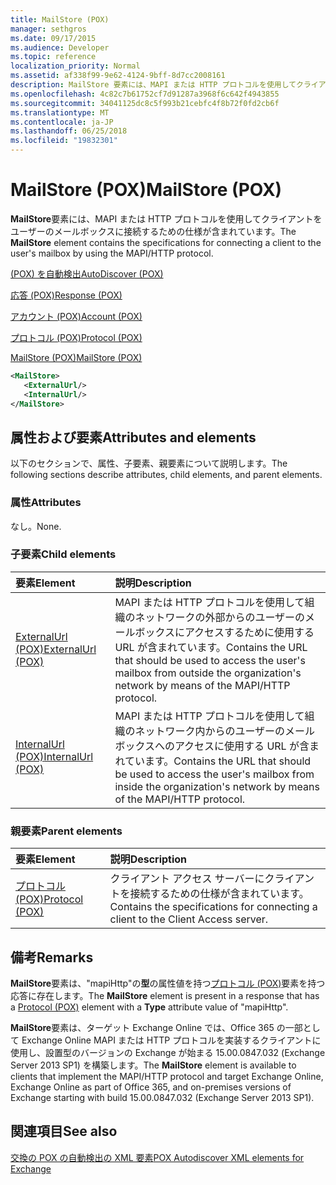 ```yaml
---
title: MailStore (POX)
manager: sethgros
ms.date: 09/17/2015
ms.audience: Developer
ms.topic: reference
localization_priority: Normal
ms.assetid: af338f99-9e62-4124-9bff-8d7cc2008161
description: MailStore 要素には、MAPI または HTTP プロトコルを使用してクライアントをユーザーのメールボックスに接続するための仕様が含まれています。
ms.openlocfilehash: 4c82c7b61752cf7d91287a3968f6c642f4943855
ms.sourcegitcommit: 34041125dc8c5f993b21cebfc4f8b72f0fd2cb6f
ms.translationtype: MT
ms.contentlocale: ja-JP
ms.lasthandoff: 06/25/2018
ms.locfileid: "19832301"
---
```

# <a name="mailstore-pox"></a><span data-ttu-id="3ab78-103">MailStore (POX)</span><span class="sxs-lookup"><span data-stu-id="3ab78-103">MailStore (POX)</span></span>

<span data-ttu-id="3ab78-104">**MailStore**要素には、MAPI または HTTP プロトコルを使用してクライアントをユーザーのメールボックスに接続するための仕様が含まれています。</span><span class="sxs-lookup"><span data-stu-id="3ab78-104">The **MailStore** element contains the specifications for connecting a client to the user's mailbox by using the MAPI/HTTP protocol.</span></span> 
  
[<span data-ttu-id="3ab78-105">(POX) を自動検出</span><span class="sxs-lookup"><span data-stu-id="3ab78-105">AutoDiscover (POX)</span></span>](autodiscover-pox.md)
  
[<span data-ttu-id="3ab78-106">応答 (POX)</span><span class="sxs-lookup"><span data-stu-id="3ab78-106">Response (POX)</span></span>](response-pox.md)
  
[<span data-ttu-id="3ab78-107">アカウント (POX)</span><span class="sxs-lookup"><span data-stu-id="3ab78-107">Account (POX)</span></span>](account-pox.md)
  
[<span data-ttu-id="3ab78-108">プロトコル (POX)</span><span class="sxs-lookup"><span data-stu-id="3ab78-108">Protocol (POX)</span></span>](protocol-pox.md)
  
[<span data-ttu-id="3ab78-109">MailStore (POX)</span><span class="sxs-lookup"><span data-stu-id="3ab78-109">MailStore (POX)</span></span>](mailstore-pox.md)
  
```XML
<MailStore>
   <ExternalUrl/>
   <InternalUrl/>
</MailStore>
```

## <a name="attributes-and-elements"></a><span data-ttu-id="3ab78-110">属性および要素</span><span class="sxs-lookup"><span data-stu-id="3ab78-110">Attributes and elements</span></span>

<span data-ttu-id="3ab78-111">以下のセクションで、属性、子要素、親要素について説明します。</span><span class="sxs-lookup"><span data-stu-id="3ab78-111">The following sections describe attributes, child elements, and parent elements.</span></span>
  
### <a name="attributes"></a><span data-ttu-id="3ab78-112">属性</span><span class="sxs-lookup"><span data-stu-id="3ab78-112">Attributes</span></span>

<span data-ttu-id="3ab78-113">なし。</span><span class="sxs-lookup"><span data-stu-id="3ab78-113">None.</span></span>
  
### <a name="child-elements"></a><span data-ttu-id="3ab78-114">子要素</span><span class="sxs-lookup"><span data-stu-id="3ab78-114">Child elements</span></span>

|<span data-ttu-id="3ab78-115">**要素**</span><span class="sxs-lookup"><span data-stu-id="3ab78-115">**Element**</span></span>|<span data-ttu-id="3ab78-116">**説明**</span><span class="sxs-lookup"><span data-stu-id="3ab78-116">**Description**</span></span>|
|:-----|:-----|
|[<span data-ttu-id="3ab78-117">ExternalUrl (POX)</span><span class="sxs-lookup"><span data-stu-id="3ab78-117">ExternalUrl (POX)</span></span>](externalurl-pox.md) <br/> |<span data-ttu-id="3ab78-118">MAPI または HTTP プロトコルを使用して組織のネットワークの外部からのユーザーのメールボックスにアクセスするために使用する URL が含まれています。</span><span class="sxs-lookup"><span data-stu-id="3ab78-118">Contains the URL that should be used to access the user's mailbox from outside the organization's network by means of the MAPI/HTTP protocol.</span></span>  <br/> |
|[<span data-ttu-id="3ab78-119">InternalUrl (POX)</span><span class="sxs-lookup"><span data-stu-id="3ab78-119">InternalUrl (POX)</span></span>](internalurl-pox.md) <br/> |<span data-ttu-id="3ab78-120">MAPI または HTTP プロトコルを使用して組織のネットワーク内からのユーザーのメールボックスへのアクセスに使用する URL が含まれています。</span><span class="sxs-lookup"><span data-stu-id="3ab78-120">Contains the URL that should be used to access the user's mailbox from inside the organization's network by means of the MAPI/HTTP protocol.</span></span>  <br/> |
   
### <a name="parent-elements"></a><span data-ttu-id="3ab78-121">親要素</span><span class="sxs-lookup"><span data-stu-id="3ab78-121">Parent elements</span></span>

|<span data-ttu-id="3ab78-122">**要素**</span><span class="sxs-lookup"><span data-stu-id="3ab78-122">**Element**</span></span>|<span data-ttu-id="3ab78-123">**説明**</span><span class="sxs-lookup"><span data-stu-id="3ab78-123">**Description**</span></span>|
|:-----|:-----|
|[<span data-ttu-id="3ab78-124">プロトコル (POX)</span><span class="sxs-lookup"><span data-stu-id="3ab78-124">Protocol (POX)</span></span>](protocol-pox.md) <br/> |<span data-ttu-id="3ab78-125">クライアント アクセス サーバーにクライアントを接続するための仕様が含まれています。</span><span class="sxs-lookup"><span data-stu-id="3ab78-125">Contains the specifications for connecting a client to the Client Access server.</span></span>  <br/> |
   
## <a name="remarks"></a><span data-ttu-id="3ab78-126">備考</span><span class="sxs-lookup"><span data-stu-id="3ab78-126">Remarks</span></span>

<span data-ttu-id="3ab78-127">**MailStore**要素は、"mapiHttp"の**型**の属性値を持つ[プロトコル (POX)](protocol-pox.md)要素を持つ応答に存在します。</span><span class="sxs-lookup"><span data-stu-id="3ab78-127">The **MailStore** element is present in a response that has a [Protocol (POX)](protocol-pox.md) element with a **Type** attribute value of "mapiHttp".</span></span> 
  
<span data-ttu-id="3ab78-128">**MailStore**要素は、ターゲット Exchange Online では、Office 365 の一部として Exchange Online MAPI または HTTP プロトコルを実装するクライアントに使用し、設置型のバージョンの Exchange が始まる 15.00.0847.032 (Exchange Server 2013 SP1) を構築します。</span><span class="sxs-lookup"><span data-stu-id="3ab78-128">The **MailStore** element is available to clients that implement the MAPI/HTTP protocol and target Exchange Online, Exchange Online as part of Office 365, and on-premises versions of Exchange starting with build 15.00.0847.032 (Exchange Server 2013 SP1).</span></span> 
  
## <a name="see-also"></a><span data-ttu-id="3ab78-129">関連項目</span><span class="sxs-lookup"><span data-stu-id="3ab78-129">See also</span></span>



[<span data-ttu-id="3ab78-130">交換の POX の自動検出の XML 要素</span><span class="sxs-lookup"><span data-stu-id="3ab78-130">POX Autodiscover XML elements for Exchange</span></span>](pox-autodiscover-xml-elements-for-exchange.md)

